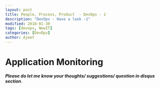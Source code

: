 ```yaml
---
layout: post
title: People, Process, Product  - DevOps - 2
description: "DevOps - Have a look -1"
modified: 2018-01-30
tags: [devops, NewIT]
categories: [DevOps]
author: Ajeet
---
```


# Application Monitoring


***Please do let me know your thoughts/ suggestions/ question in disqus section***.

